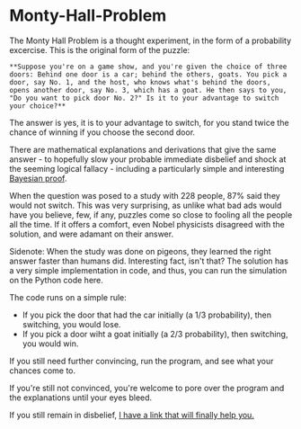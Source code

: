 # Monty-Hall-Problem
The Monty Hall Problem is a thought experiment, in the form of a probability excercise. This is the original form of the puzzle:

    **Suppose you're on a game show, and you're given the choice of three doors: Behind one door is a car; behind the others, goats. You pick a door, say No. 1, and the host, who knows what's behind the doors, opens another door, say No. 3, which has a goat. He then says to you, "Do you want to pick door No. 2?" Is it to your advantage to switch your choice?**
    
The answer is yes, it is to your advantage to switch, for you stand twice the chance of winning if you choose the second door.

There are mathematical explanations and derivations that give the same answer - to hopefully slow your probable immediate disbelief and shock at the seeming logical fallacy - including a particularly simple and interesting [Bayesian proof](https://en.wikipedia.org/wiki/Monty_Hall_problem#Bayes'_theorem).

When the question was posed to a study with 228 people, 87% said they would not switch. This was very surprising, as unlike what bad ads would have you believe, few, if any, puzzles come so close to fooling all the people all the time. If it offers a comfort, even Nobel physicists disagreed with the solution, and were adamant on their answer.

Sidenote: When the study was done on pigeons, they learned the right answer faster than humans did. Interesting fact, isn't that?
The solution has a very simple implementation in code, and thus, you can run the simulation on the Python code here. 

The code runs on a simple rule: 
* If you pick the door that had the car initially (a 1/3 probability), then switching, you would lose. 
* If you pick a door wiht a goat initially (a 2/3 probability), then switching, you would win.

If you still need further convincing, run the program, and see what your chances come to.

If you're still not convinced, you're welcome to pore over the program and the explanations until your eyes bleed.

If you still remain in disbelief, [I have a link that will finally help you.](https://www.lesswrong.com/posts/mypWLfu2degMzCBTe/how-to-enjoy-being-wrong)
